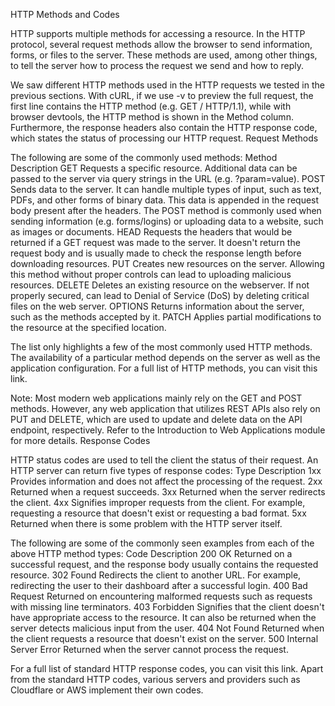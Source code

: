 
HTTP Methods and Codes

HTTP supports multiple methods for accessing a resource. In the HTTP protocol, several request methods allow the browser to send information, forms, or files to the server. These methods are used, among other things, to tell the server how to process the request we send and how to reply.

We saw different HTTP methods used in the HTTP requests we tested in the previous sections. With cURL, if we use -v to preview the full request, the first line contains the HTTP method (e.g. GET / HTTP/1.1), while with browser devtools, the HTTP method is shown in the Method column. Furthermore, the response headers also contain the HTTP response code, which states the status of processing our HTTP request.
Request Methods

The following are some of the commonly used methods:
Method 	Description
GET 	Requests a specific resource. Additional data can be passed to the server via query strings in the URL (e.g. ?param=value).
POST 	Sends data to the server. It can handle multiple types of input, such as text, PDFs, and other forms of binary data. This data is appended in the request body present after the headers. The POST method is commonly used when sending information (e.g. forms/logins) or uploading data to a website, such as images or documents.
HEAD 	Requests the headers that would be returned if a GET request was made to the server. It doesn't return the request body and is usually made to check the response length before downloading resources.
PUT 	Creates new resources on the server. Allowing this method without proper controls can lead to uploading malicious resources.
DELETE 	Deletes an existing resource on the webserver. If not properly secured, can lead to Denial of Service (DoS) by deleting critical files on the web server.
OPTIONS 	Returns information about the server, such as the methods accepted by it.
PATCH 	Applies partial modifications to the resource at the specified location.

The list only highlights a few of the most commonly used HTTP methods. The availability of a particular method depends on the server as well as the application configuration. For a full list of HTTP methods, you can visit this link.

Note: Most modern web applications mainly rely on the GET and POST methods. However, any web application that utilizes REST APIs also rely on PUT and DELETE, which are used to update and delete data on the API endpoint, respectively. Refer to the Introduction to Web Applications module for more details.
Response Codes

HTTP status codes are used to tell the client the status of their request. An HTTP server can return five types of response codes:
Type 	Description
1xx 	Provides information and does not affect the processing of the request.
2xx 	Returned when a request succeeds.
3xx 	Returned when the server redirects the client.
4xx 	Signifies improper requests from the client. For example, requesting a resource that doesn't exist or requesting a bad format.
5xx 	Returned when there is some problem with the HTTP server itself.

The following are some of the commonly seen examples from each of the above HTTP method types:
Code 	Description
200 OK 	Returned on a successful request, and the response body usually contains the requested resource.
302 Found 	Redirects the client to another URL. For example, redirecting the user to their dashboard after a successful login.
400 Bad Request 	Returned on encountering malformed requests such as requests with missing line terminators.
403 Forbidden 	Signifies that the client doesn't have appropriate access to the resource. It can also be returned when the server detects malicious input from the user.
404 Not Found 	Returned when the client requests a resource that doesn't exist on the server.
500 Internal Server Error 	Returned when the server cannot process the request.

For a full list of standard HTTP response codes, you can visit this link. Apart from the standard HTTP codes, various servers and providers such as Cloudflare or AWS implement their own codes.

